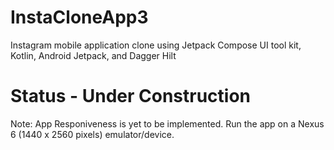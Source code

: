 # InstaCloneApp3
Instagram mobile application clone using Jetpack Compose UI tool kit, Kotlin, Android Jetpack, and Dagger Hilt

# Status - Under Construction
Note: App Responiveness is yet to be implemented. Run the app on a Nexus 6 (1440 x 2560 pixels) emulator/device.
